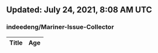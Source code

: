 ## Updated: July 24, 2021, 8:08 AM UTC


### indeedeng/Mariner-Issue-Collector
|**Title**|**Age**|
|:----|:----|
